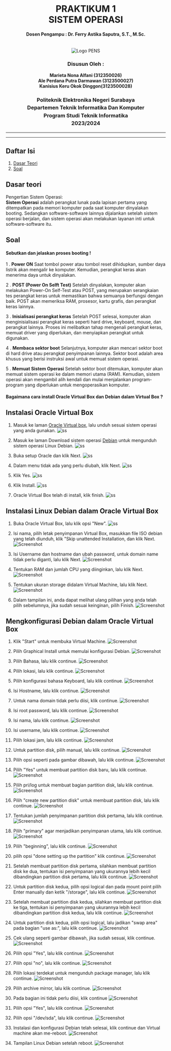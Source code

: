 <div align="center">
  <h1 style="text-align: center;font-weight: bold">PRAKTIKUM 1<br>SISTEM OPERASI</h1>
  <h4 style="text-align: center;">Dosen Pengampu : Dr. Ferry Astika Saputra, S.T., M.Sc.</h4>
</div>
<br />
<div align="center">
  <img src="https://upload.wikimedia.org/wikipedia/id/4/44/Logo_PENS.png" alt="Logo PENS">
  <h3 style="text-align: center;">Disusun Oleh : </h3>
  <p style="text-align: center;">
    <strong>Marieta Nona Alfani (312350026) </strong><br>
    <strong>Ale Perdana Putra Darmawan (3123500027) </strong><br>
    <strong>Kanisius Keru Okok Dinggon(3123500028)</strong>
  </p>
<h3 style="text-align: center;line-height: 1.5">Politeknik Elektronika Negeri Surabaya<br>Departemen Teknik Informatika Dan Komputer<br>Program Studi Teknik Informatika<br>2023/2024</h3>
  <hr><hr>
</div>

## Daftar Isi
1. [Dasar Teori](#Dasar-teori)
2. [Soal](#soal)

## Dasar teori
Pengertian Sistem Operasi:</br>
<strong>Sistem Operasi</strong> adalah perangkat lunak pada lapisan pertama yang ditempatkan pada memori komputer pada saat komputer dinyalakan booting. Sedangkan software-software lainnya dijalankan setelah sistem operasi berjalan, dan sistem operasi akan melakukan layanan inti untuk software-software itu.

## Soal
#### Sebutkan dan jelaskan proses booting !
1 . <strong>Power ON</strong>
Saat tombol power atau tombol reset dihidupkan, sumber daya listrik akan mengalir ke komputer.
Kemudian, perangkat keras akan menerima daya untuk dinyalakan.

2 . <strong>POST (Power On Selft Test)</strong>
Setelah dinyalakan, komputer akan melakukan Power-On Self-Test atau POST, yang merupakan serangkaian tes perangkat keras untuk memastikan bahwa semuanya berfungsi dengan baik. 
POST akan memeriksa RAM, prosesor, kartu grafis, dan perangkat keras lainnya. 

3 . <strong>Inisialisasi perangkat keras</strong>
Setelah POST selesai, komputer akan menginisialisasi perangkat keras seperti hard drive, keyboard, mouse, dan perangkat lainnya. 
Proses ini melibatkan tahap mengenali perangkat keras, memuat driver yang diperlukan, dan menyiapkan perangkat untuk digunakan.

4 . <strong>Membaca sektor boot</strong>
Selanjutnya, komputer akan mencari sektor boot di hard drive atau perangkat penyimpanan lainnya. 
Sektor boot adalah area khusus yang berisi instruksi awal untuk memuat sistem operasi.

5 . <strong>Memuat Sistem Operasi</strong>
Setelah sektor boot ditemukan, komputer akan memuat sistem operasi ke dalam memori utama (RAM). 
Kemudian, sistem operasi akan mengambil alih kendali dan mulai menjalankan program-program yang diperlukan untuk mengoperasikan komputer.

#### Bagaimana cara install Oracle Virtual Box dan Debian dalam Virtual Box ?

## Instalasi Oracle Virtual Box
1. Masuk ke laman [Oracle Virtual box](https://www.virtualbox.org/wiki/Downloads), lalu unduh sesuai sistem operasi yang anda gunakan.
![ss](ss/01.jpeg)

2. Masuk ke laman Download sistem operasi [Debian](https://www.debian.org/download) untuk mengunduh sistem operasi Linux Debian.
   ![ss](ss/20.png)

3. Buka setup Oracle dan klik Next.
   ![ss](ss/21.jpeg)

4. Dalam menu tidak ada yang perlu diubah, klik Next.
   ![ss](ss/22.jpeg)

5. Klik Yes.
   ![ss](ss/23.jpeg)

6. Klik Install.
   ![ss](ss/24.jpeg)

7. Oracle Virtual Box telah di install, klik finish.
   ![ss](ss/25.jpeg)

## Instalasi Linux Debian dalam Oracle Virtual Box
1. Buka Oracle Virtual Box, lalu klik opsi "New".
![ss](ss/06.jpeg)

2. Isi nama, pilih letak penyimpanan Virtual Box, masukkan file ISO debian yang telah diunduh, klik "Skip unattended Installation, dan klik Next.
![Screenshot](screenshot/9.png)

3. Isi Username dan hostname dan ubah password, untuk domain name tidak perlu diganti, lalu klik Next. 
![Screenshot](screenshot/10.png)

4. Tentukan RAM dan jumlah CPU yang diinginkan, lalu klik Next.
![Screenshot](screenshot/11.png)

5. Tentukan ukuran storage didalam Virtual Machine, lalu klik Next.
![Screenshot](screenshot/12.png)

6. Dalam tampilan ini, anda dapat melihat ulang pilihan yang anda telah pilih sebelumnya, jika sudah sesuai keinginan, pilih Finish.
![Screenshot](screenshot/13.png)

## Mengkonfigurasi Debian dalam Oracle Virtual Box
1. Klik "Start" untuk membuka Virtual Machine.
![Screenshot](screenshot/14a.png)

2. Pilih Graphical Install untuk memulai konfigurasi Debian.
![Screenshot](screenshot/15.png)

3. Pilih Bahasa, lalu klik continue.
![Screenshot](screenshot/16.png)

4. Pilih lokasi, lalu klik continue.
![Screenshot](screenshot/17.png)

5. Pilih konfigurasi bahasa Keyboard, lalu klik continue.
![Screenshot](screenshot/18.png)

6. Isi Hostname, lalu klik continue.
![Screenshot](screenshot/19.png)

7. Untuk nama domain tidak perlu diisi, klik continue.
![Screenshot](screenshot/20.png)

8. Isi root password, lalu klik continue.
![Screenshot](screenshot/21.png)

9. Isi nama, lalu klik continue.
![Screenshot](screenshot/22.png)

10. Isi username, lalu klik continue.
![Screenshot](screenshot/23.png)

11. Pilih lokasi jam, lalu klik continue.
![Screenshot](screenshot/24.png)

12. Untuk partition disk, pilih manual, lalu klik continue.
![Screenshot](screenshot/25.png)

13. Pilih opsi seperti pada gambar dibawah, lalu klik continue.
![Screenshot](screenshot/26.png)

14. Pilih "Yes" untuk membuat partition disk baru, lalu klik continue.
![Screenshot](screenshot/27.png)

15. Pilih pri/log untuk membuat bagian partition disk, lalu klik continue.
![Screenshot](screenshot/28.png)

16. Pilih "create new partition disk" untuk membuat partition disk, lalu klik continue.
![Screenshot](screenshot/29.png)

17. Tentukan jumlah penyimpanan partition disk pertama, lalu klik continue.
![Screenshot](screenshot/30.png)

18. Pilih "primary" agar menjadikan penyimpanan utama, lalu klik continue.
![Screenshot](screenshot/31.png)

19. Pilih "beginning", lalu klik continue.
![Screenshot](screenshot/32.png)

20. pilih opsi "done setting up the partition" klik continue.
![Screenshot](screenshot/33.png)

21. Setelah membuat partition disk pertama, silahkan membuat partition disk ke dua, tentukan isi penyimpanan yang ukurannya lebih kecil dibandingkan partition disk pertama, lalu klik continue.
![Screenshot](screenshot/34.png)

22. Untuk partition disk kedua, pilih opsi logical dan pada mount point pilih Enter manually dan ketik "/storage", lalu klik continue.
![Screenshot](screenshot/35.png)

23. Setelah membuat partition disk kedua, silahkan membuat partition disk ke tiga, tentukan isi penyimpanan yang ukurannya lebih kecil dibandingkan partition disk kedua, lalu klik continue.
![Screenshot](screenshot/36.png)

24. Untuk partition disk kedua, pilih opsi logical, lalu jadikan "swap area" pada bagian "use as:", lalu klik continue.
![Screenshot](screenshot/37.png)

25. Cek ulang seperti gambar dibawah, jika sudah sesuai, klik continue.
![Screenshot](screenshot/38.png)

26. Pilih opsi "Yes", lalu klik continue.
![Screenshot](screenshot/39.png)

27. Pilih opsi "no", lalu klik continue.
![Screenshot](screenshot/40.png)

28. Pilih lokasi terdekat untuk mengunduh package manager, lalu klik continue.
![Screenshot](screenshot/41.png)

29. Pilih archive mirror, lalu klik continue.
![Screenshot](screenshot/42.png)

30. Pada bagian ini tidak perlu diisi, klik continue
![Screenshot](screenshot/43.png)

31. Pilih opsi "Yes", lalu klik continue.
![Screenshot](screenshot/44.png)

32. Pilih opsi "/dev/sda", lalu klik continue.
![Screenshot](screenshot/45.png)

33. Instalasi dan konfigurasi Debian telah selesai, klik continue dan Virtual machine akan me-reboot. 
![Screenshot](screenshot/46.png)

34. Tampilan Linux Debian setelah reboot.
![Screenshot](screenshot/47.png)
<!---
kanisiusdinggon/kanisiusdinggon is a ✨ special ✨ repository because its `README.md` (this file) appears on your GitHub profile.
You can click the Preview link to take a look at your changes.
--->
